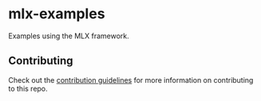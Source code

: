 # mlx-examples

Examples using the MLX framework.

## Contributing 

Check out the [contribution guidelines](CONTRIBUTING.md) for more information
on contributing to this repo.
